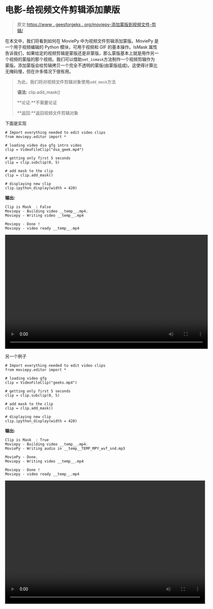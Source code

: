 # 电影-给视频文件剪辑添加蒙版

> 原文:[https://www . geesforgeks . org/moviepy-添加蒙版到视频文件-剪辑/](https://www.geeksforgeeks.org/moviepy-adding-mask-to-video-file-clip/)

在本文中，我们将看到如何在 MoviePy 中为视频文件剪辑添加蒙版。MoviePy 是一个用于视频编辑的 Python 模块，可用于视频和 GIF 的基本操作。IsMask 属性告诉我们，如果给定的视频剪辑是蒙版还是非蒙版，那么蒙版基本上就是用作另一个视频的蒙版的那个视频。我们可以借助`set_ismask`方法制作一个视频剪辑作为蒙版。添加蒙版会给剪辑拷贝一个完全不透明的蒙版(由蒙版组成)。这使得计算比无掩码慢，但在许多情况下很有用。

> 为此，我们将对视频文件剪辑对象使用`add_mask`方法
> 
> **语法:** clip.add_mask()
> 
> **论证:**不需要论证
> 
> **返回:**返回视频文件剪辑对象

下面是实现

```
# Import everything needed to edit video clips 
from moviepy.editor import *

# loading video dsa gfg intro video 
clip = VideoFileClip("dsa_geek.mp4") 

# getting only first 5 seconds
clip = clip.subclip(0, 5)

# add mask to the clip
clip = clip.add_mask()

# displaying new clip
clip.ipython_display(width = 420)
```

**输出:**

```
Clip is Mask  : False
Moviepy - Building video __temp__.mp4.
Moviepy - Writing video __temp__.mp4

Moviepy - Done !
Moviepy - video ready __temp__.mp4

```

<video class="wp-video-shortcode" id="video-476066-1" width="665" height="374" preload="metadata" controls=""><source type="video/mp4" src="https://media.geeksforgeeks.org/wp-content/uploads/20200827004432/1st10.mp4?_=1">[https://media.geeksforgeeks.org/wp-content/uploads/20200827004432/1st10.mp4](https://media.geeksforgeeks.org/wp-content/uploads/20200827004432/1st10.mp4)</video>

另一个例子

```
# Import everything needed to edit video clips
from moviepy.editor import *

# loading video gfg
clip = VideoFileClip("geeks.mp4")

# getting only first 5 seconds
clip = clip.subclip(0, 5)

# add mask to the clip
clip = clip.add_mask()

# displaying new clip
clip.ipython_display(width = 420)
```

**输出:**

```
Clip is Mask  : True
Moviepy - Building video __temp__.mp4.
MoviePy - Writing audio in __temp__TEMP_MPY_wvf_snd.mp3

MoviePy - Done.
Moviepy - Writing video __temp__.mp4

Moviepy - Done !
Moviepy - video ready __temp__.mp4

```

<video class="wp-video-shortcode" id="video-476066-2" width="656" height="404" preload="metadata" controls=""><source type="video/mp4" src="https://media.geeksforgeeks.org/wp-content/uploads/20200827004409/2nd9.mp4?_=2">[https://media.geeksforgeeks.org/wp-content/uploads/20200827004409/2nd9.mp4](https://media.geeksforgeeks.org/wp-content/uploads/20200827004409/2nd9.mp4)</video>